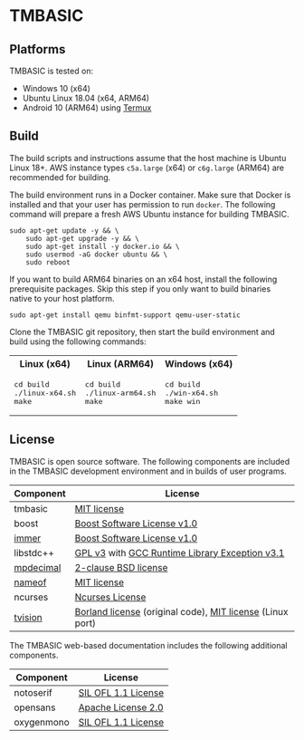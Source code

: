 # TMBASIC

## Platforms
TMBASIC is tested on:
- Windows 10 (x64)
- Ubuntu Linux 18.04 (x64, ARM64)
- Android 10 (ARM64) using [Termux](https://termux.com/)

## Build
The build scripts and instructions assume that the host machine is Ubuntu Linux 18+. AWS instance types `c5a.large` (x64) or `c6g.large` (ARM64) are recommended for building.

The build environment runs in a Docker container. Make sure that Docker is installed and that your user has permission to run `docker`. The following command will prepare a fresh AWS Ubuntu instance for building TMBASIC.

```
sudo apt-get update -y && \
    sudo apt-get upgrade -y && \
    sudo apt-get install -y docker.io && \
    sudo usermod -aG docker ubuntu && \
    sudo reboot
```

If you want to build ARM64 binaries on an x64 host, install the following prerequisite packages. Skip this step if you only want to build binaries native to your host platform.

```
sudo apt-get install qemu binfmt-support qemu-user-static
```

Clone the TMBASIC git repository, then start the build environment and build using the following commands:
<table><tr><th>Linux (x64)</th><th>Linux (ARM64)</th><th>Windows (x64)</th></tr>
<tr><td><pre>cd build
./linux-x64.sh
make</pre></td><td><pre>cd build
./linux-arm64.sh
make</pre></td><td><pre>cd build
./win-x64.sh
make win</pre></td></tr></table>

## License
TMBASIC is open source software. The following components are included in the TMBASIC development environment and in builds of user programs.

Component | License
-- | --
tmbasic | [MIT license](LICENSE)
boost | [Boost Software License v1.0](ext/boost/LICENSE_1_0.txt)
[immer](https://github.com/arximboldi/immer) | [Boost Software License v1.0](ext/immer/LICENSE)
libstdc++ | [GPL v3](ext/gcc/GPL-3) with [GCC Runtime Library Exception v3.1](ext/gcc/copyright)
[mpdecimal](https://www.bytereef.org/mpdecimal/) | [2-clause BSD license](ext/mpdecimal/LICENSE.txt)
[nameof](https://github.com/Neargye/nameof) | [MIT license](ext/nameof/LICENSE.txt)
ncurses | [Ncurses License](ext/ncurses/COPYING)
[tvision](https://github.com/magiblot/tvision) | [Borland license](ext/tvision/COPYRIGHT) (original code), [MIT license](ext/tvision/COPYRIGHT) (Linux port)

The TMBASIC web-based documentation includes the following additional components.

Component | License
-- | --
notoserif | [SIL OFL 1.1 License](ext/notoserif/OFL.txt)
opensans | [Apache License 2.0](ext/opensans/LICENSE.txt)
oxygenmono | [SIL OFL 1.1 License](ext/oxygenmono/OFL.txt)
